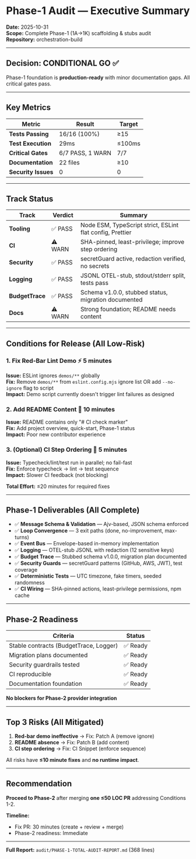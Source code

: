 # Phase-1 Audit — Executive Summary

**Date:** 2025-10-31  
**Scope:** Complete Phase-1 (1A→1K) scaffolding & stubs audit  
**Repository:** orchestration-build  

---

## Decision: CONDITIONAL GO ✅

Phase-1 foundation is **production-ready** with minor documentation gaps. All critical gates pass.

---

## Key Metrics

| Metric | Result | Target |
|--------|--------|--------|
| **Tests Passing** | 16/16 (100%) | ≥15 |
| **Test Execution** | 29ms | ≤100ms |
| **Critical Gates** | 6/7 PASS, 1 WARN | 7/7 |
| **Documentation** | 22 files | ≥10 |
| **Security Issues** | 0 | 0 |

---

## Track Status

| Track | Verdict | Summary |
|-------|---------|---------|
| **Tooling** | ✅ PASS | Node ESM, TypeScript strict, ESLint flat config, Prettier |
| **CI** | ⚠️ WARN | SHA-pinned, least-privilege; improve step ordering |
| **Security** | ✅ PASS | secretGuard active, redaction verified, no secrets |
| **Logging** | ✅ PASS | JSONL OTEL-stub, stdout/stderr split, tests pass |
| **BudgetTrace** | ✅ PASS | Schema v1.0.0, stubbed status, migration documented |
| **Docs** | ⚠️ WARN | Strong foundation; README needs content |

---

## Conditions for Release (All Low-Risk)

### 1. Fix Red-Bar Lint Demo ⚡ **5 minutes**
**Issue:** ESLint ignores `demos/**` globally  
**Fix:** Remove `demos/**` from `eslint.config.mjs` ignore list OR add `--no-ignore` flag to script  
**Impact:** Demo script currently doesn't trigger lint failures as designed

### 2. Add README Content 📝 **10 minutes**
**Issue:** README contains only "# CI check marker"  
**Fix:** Add project overview, quick-start, Phase-1 status  
**Impact:** Poor new contributor experience

### 3. (Optional) CI Step Ordering 🚀 **5 minutes**
**Issue:** Typecheck/lint/test run in parallel; no fail-fast  
**Fix:** Enforce typecheck → lint → test sequence  
**Impact:** Slower CI feedback (not blocking)

**Total Effort:** ≤20 minutes for required fixes

---

## Phase-1 Deliverables (All Complete)

- ✅ **Message Schema & Validation** — Ajv-based, JSON schema enforced
- ✅ **Loop Convergence** — 3 exit paths (done, no-improvement, max-turns)
- ✅ **Event Bus** — Envelope-based in-memory implementation
- ✅ **Logging** — OTEL-stub JSONL with redaction (12 sensitive keys)
- ✅ **Budget Trace** — Stubbed schema v1.0.0, migration plan documented
- ✅ **Security Guards** — secretGuard patterns (GitHub, AWS, JWT), test coverage
- ✅ **Deterministic Tests** — UTC timezone, fake timers, seeded randomness
- ✅ **CI Wiring** — SHA-pinned actions, least-privilege permissions, npm cache

---

## Phase-2 Readiness

| Criteria | Status |
|----------|--------|
| Stable contracts (BudgetTrace, Logger) | ✅ Ready |
| Migration plans documented | ✅ Ready |
| Security guardrails tested | ✅ Ready |
| CI reproducible | ✅ Ready |
| Documentation foundation | ✅ Ready |

**No blockers for Phase-2 provider integration**

---

## Top 3 Risks (All Mitigated)

1. **Red-bar demo ineffective** → Fix: Patch A (remove ignore)
2. **README absence** → Fix: Patch B (add content)
3. **CI step ordering** → Fix: CI Snippet (enforce sequence)

All risks have **≤10 minute fixes** and **no runtime impact**.

---

## Recommendation

**Proceed to Phase-2** after merging **one ≤50 LOC PR** addressing Conditions 1-2.

**Timeline:**
- Fix PR: 30 minutes (create + review + merge)
- Phase-2 readiness: Immediate

---

**Full Report:** `audit/PHASE-1-TOTAL-AUDIT-REPORT.md` (368 lines)
